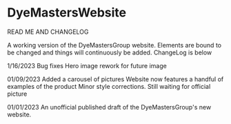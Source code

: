 # DyeMastersWebsite

READ ME AND CHANGELOG

A working version of the DyeMastersGroup website. Elements are bound to be changed and things will continuously
be added. ChangeLog is below

1/16/2023
Bug fixes
Hero image rework for future image


01/09/2023
Added a carousel of pictures
Website now features a handful of examples of the product
Minor style corrections. 
Still waiting for official picture

01/01/2023
An unofficial published draft of the DyeMastersGroup's new website. 
